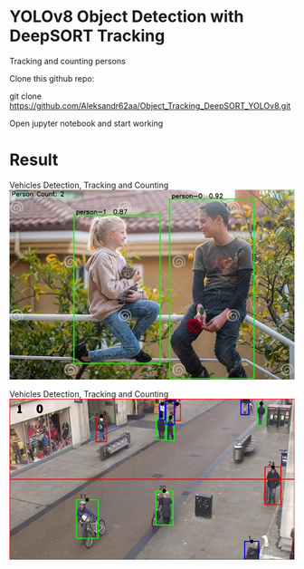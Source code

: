 # YOLOv8 Object Detection with DeepSORT Tracking
Tracking and counting persons


Clone this github repo: 

git clone https://github.com/Aleksandr62aa/Object_Tracking_DeepSORT_YOLOv8.git

Open jupyter notebook and start working

# Result

Vehicles Detection, Tracking and Counting
![1](https://github.com/Aleksandr62aa/Object_Tracking_DeepSORT_YOLOv8/blob/main/Persons.jpg)

Vehicles Detection, Tracking and Counting
![2](https://github.com/Aleksandr62aa/Object_Tracking_DeepSORT_YOLOv8/blob/main/Object_detector_YOLO_DeepSort.jpg)

